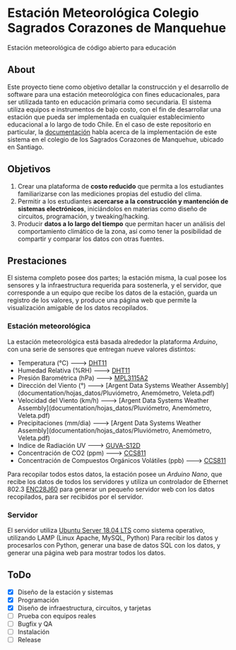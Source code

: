# Estación Meteorológica Colegio Sagrados Corazones de Manquehue
Estación meteorológica de código abierto para educación

## About
Este proyecto tiene como objetivo detallar la construcción y el desarrollo de software para una estación meteorológica con fines educacionales, para ser utilizada tanto en educación primaria como secundaria. El sistema utiliza equipos e instrumentos de bajo costo, con el fin de desarrollar una estación que pueda ser implementada en cualquier establecimiento educacional a lo largo de todo Chile. En el caso de este repositorio en particular, la [documentación](/documentation/presentaciones_documentos) habla acerca de la implementación de este sistema en el colegio de los Sagrados Corazones de Manquehue, ubicado en Santiago.

## Objetivos

1. Crear una plataforma de **costo reducido** que permita a los estudiantes familiarizarse con las mediciones propias del estudio del clima.
2. Permitir a los estudiantes **acercarse a la construcción y mantención de sistemas electrónicos**, iniciándolos en materias como diseño de circuitos, programación, y tweaking/hacking.
3. Producir **datos a lo largo del tiempo** que permitan hacer un análisis del comportamiento climático de la zona, así como tener la posibilidad de compartir y comparar los datos con otras fuentes.

## Prestaciones

El sistema completo posee dos partes; la estación misma, la cual posee los sensores y la infraestructura requerida para sostenerla, y el servidor, que corresponde a un equipo que recibe los datos de la estación, guarda un registro de los valores, y produce una página web que permite la visualización amigable de los datos recopilados.

### Estación meteorológica

La estación meteorológica está basada alrededor la plataforma *Arduino*, con una serie de sensores que entregan nueve valores distintos:

* Temperatura (°C) 🡒 [DHT11](/documentation/hojas_datos/DHT11.pdf)
* Humedad Relativa (%RH) 🡒 [DHT11](/documentation/hojas_datos/DHT11.pdf)
* Presión Barométrica (hPa) 🡒 [MPL3115A2](/documentation/hojas_datos/MPL3115A2.pdf)
* Dirección del Viento (°) 🡒 [Argent Data Systems Weather Assembly](documentation/hojas_datos/Pluviómetro, Anemómetro, Veleta.pdf)
* Velocidad del Viento (km/h) 🡒 [Argent Data Systems Weather Assembly](documentation/hojas_datos/Pluviómetro, Anemómetro, Veleta.pdf)
* Precipitaciones (mm/dia) 🡒 [Argent Data Systems Weather Assembly](documentation/hojas_datos/Pluviómetro, Anemómetro, Veleta.pdf)
* Indice de Radiación UV 🡒 [GUVA-S12D](/documentation/hojas_datos/GUVA-S12D.pdf)
* Concentración de CO2 (ppm) 🡒 [CCS811](/documentation/hojas_datos/CCS811.pdf)
* Concentración de Compuestos Orgánicos Volátiles (ppb) 🡒 [CCS811](/documentation/hojas_datos/CCS811.pdf)

Para recopilar todos estos datos, la estación posee un *Arduino Nano*, que recibe los datos de todos los servidores y utiliza un controlador de Ethernet 802.3 [ENC28J60](/documentation/hojas_datos/ENC28J60) para generar un pequeño servidor web con los datos recopilados, para ser recibidos por el servidor.

### Servidor

El servidor utiliza  [Ubuntu Server 18.04 LTS](https://www.ubuntu.com/download/server?) como sistema operativo, utilizando LAMP (Linux Apache, MySQL, Python) Para recibir los datos y procesarlos con Python, generar una base de datos SQL con los datos, y generar una página web para mostrar todos los datos.

## ToDo

- [x] Diseño de la estación y sistemas
- [x] Programación
- [x] Diseño de infraestructura, circuitos, y tarjetas
- [ ] Prueba con equipos reales
- [ ] Bugfix y QA
- [ ] Instalación
- [ ] Release
